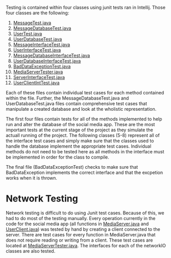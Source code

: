 Testing is contained within four classes using junit tests ran in Intellij. Those four classes are the following:
1. [MessageTest.java](../MessageTest.java)
2. [MessageDatabaseTest.java](../MessageDatabaseTest.java)
3. [UserTest.java](../UserTest.java)
4. [UserDatabaseTest.java](../UserDatabaseTest.java)
5. [MessageInterfaceTest.java](../MessageDatabaseInterfaceTest.java)
6. [UserInterfaceTest.java](../UserInterfaceTest.java)
7. [MessageDatabaseInterfaceTest.java](../MessageDatabaseInterfaceTest.java)
8. [UserDatabaseInterfaceTest.java](../UserDatabaseInterfaceTest.java)
9. [BadDataExceptionTest.java](../BadDataExceptionTest.java)
10. [MediaServerTester.java](../MediaServerTester.java)
11. [ServerInterfaceTest.java](../ServerInterfaceTest.java)
12. [UserClientIntTest.java](../UserClientIntTest.java)

Each of these files contain individual test cases for each method contained within the file. Further, the MessageDatabaseTest.java and UserDatabaseTest.java files contain comprehensive test cases that manipulate a created database and look at the wholistic representation.

The first four files contain tests for all of the methods implemented to help run and alter the database of the social media app. These are the most important tests at the current stage of the project as they simulate the actuall running of the project. The following classes (5-8) represent all of the interface test cases and simply make sure that the classes used to handle the database implement the appropriate test cases. Individual methods do not need to be tested here as all methods in the interface must be implemented in order for the class to compile.

The final file (BadDataExceptionTest) checks to make sure that BadDataException implements the correct interface and that the excpetion works when it is thrown. 

# Network Testing
Network testing is difficult to do using Junit test cases. Because of this, we had to do most of the testing manually. Every operation currently in the code for the social media app (all functions in [MediaServer.java](../MediaServer.java) and [UserClient.java](../UserClient.java)) was tested by hand by creating a client connected to the server. There are test cases for every function in MediaServer.java that does not require reading or writing from a client. These test cases are located at [MediaServerTester.java](../MediaServerTester.java). The interfaces for each of the networkIO classes are also tested. 